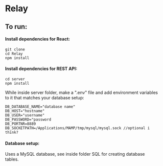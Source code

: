 # Relay

## To run:

#### Install dependencies for React:

```
git clone
cd Relay
npm install
```

#### Install dependencies for REST API:
```
cd server
npm install
```

While inside server folder, make a ".env" file and add environment variables to it that matches your database setup:

```
DB_DATABASE_NAME="database name"
DB_HOST="hostname"
DB_USER="username"
DB_PASSWORD="password
DB_PORTNR=8889
DB_SOCKETPATH=/Applications/MAMP/tmp/mysql/mysql.sock //optional i think?
```

#### Database setup:
Uses a MySQL database, see inside folder SQL for creating database tables.

